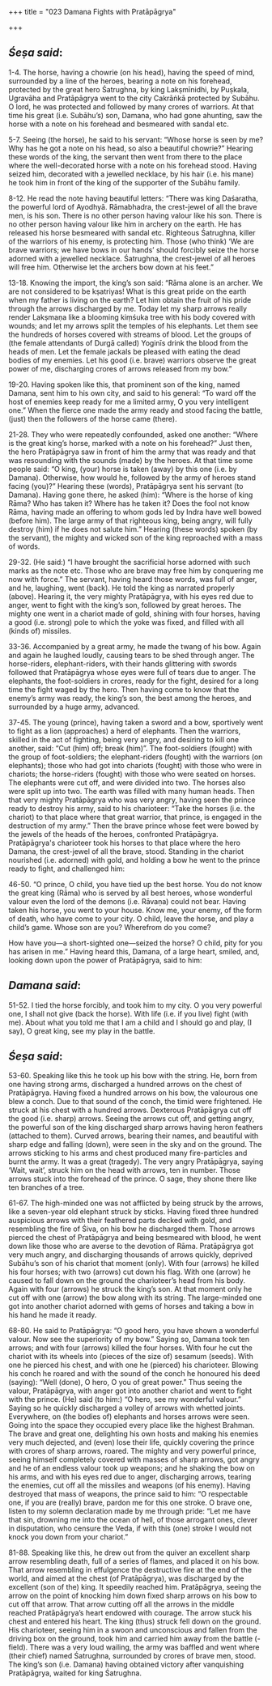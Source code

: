 +++
title = "023 Damana Fights with Pratāpāgrya"

+++
 

## *Śeṣa said*:

1-4. The horse, having a chowrie (on his head), having the speed of mind, surrounded by a line of the heroes, bearing a note on his forehead, protected by the great hero Śatrughna, by king Lakṣmīnidhi, by Puṣkala, Ugravāha and Pratāpāgrya went to the city Cakrāṅkā protected by Subāhu. O lord, he was protected and followed by many crores of warriors. At that time his great (i.e. Subāhu’s) son, Damana, who had gone ahunting, saw the horse with a note on his forehead and besmeared with sandal etc.

5-7. Seeing (the horse), he said to his servant: “Whose horse is seen by me? Why has he got a note on his head, so also a beautiful chowrie?” Hearing these words of the king, the servant then went from there to the place where the well-decorated horse with a note on his forehead stood. Having seized him, decorated with a jewelled necklace, by his hair (i.e. his mane) he took him in front of the king of the supporter of the Subāhu family.

8-12. He read the note having beautiful letters: “There was king Daśaratha, the powerful lord of Ayodhyā. Rāmabhadra, the crest-jewel of all the brave men, is his son. There is no other person having valour like his son. There is no other person having valour like him in archery on the earth. He has released his horse besmeared with sandal etc. Righteous Śatrughna, killer of the warriors of his enemy, is protecting him. Those (who think) ‘We are brave warriors; we have bows in our hands’ should forcibly seize the horse adorned with a jewelled necklace. Śatrughna, the crest-jewel of all heroes will free him. Otherwise let the archers bow down at his feet.”

13-18. Knowing the import, the king’s son said: “Rāma alone is an archer. We are not considered to be kṣatriyas! What is this great pride on the earth when my father is living on the earth? Let him obtain the fruit of his pride through the arrows discharged by me. Today let my sharp arrows really render Lakṣmaṇa like a blooming kiṃśuka tree with his body covered with wounds; and let my arrows split the temples of his elephants. Let them see the hundreds of horses covered with streams of blood. Let the groups of (the female attendants of Durgā called) Yoginīs drink the blood from the heads of men. Let the female jackals be pleased with eating the dead bodies of my enemies. Let his good (i.e. brave) warriors observe the great power of me, discharging crores of arrows released from my bow.”

19-20. Having spoken like this, that prominent son of the king, named Damana, sent him to his own city, and said to his general: “To ward off the host of enemies keep ready for me a limited army, O you very intelligent one.” When the fierce one made the army ready and stood facing the battle, (just) then the followers of the horse came (there).

21-28. They who were repeatedly confounded, asked one another: “Where is the great king’s horse, marked with a note on his forehead?” Just then, the hero Pratāpāgrya saw in front of him the army that was ready and that was resounding with the sounds (made) by the heroes. At that time some people said: “O king, (your) horse is taken (away) by this one (i.e. by Damana). Otherwise, how would he, followed by the army of heroes stand facing (you)?” Hearing these (words), Pratāpāgrya sent his servant (to Damana). Having gone there, he asked (him): “Where is the horse of king Rāma? Who has taken it? Where has he taken it? Does the fool not know Rāma, having made an offering to whom gods led by Indra have well bowed (before him). The large army of that righteous king, being angry, will fully destroy (him) if he does not salute him.” Hearing (these words) spoken (by the servant), the mighty and wicked son of the king reproached with a mass of words.

29-32. (He said:) “I have brought the sacrificial horse adorned with such marks as the note etc. Those who are brave may free him by conquering me now with force.” The servant, having heard those words, was full of anger, and he, laughing, went (back). He told the king as narrated properly (above). Hearing it, the very mighty Pratāpāgrya, with his eyes red due to anger, went to fight with the king’s son, followed by great heroes. The mighty one went in a chariot made of gold, shining with four horses, having a good (i.e. strong) pole to which the yoke was fixed, and filled with all (kinds of) missiles.

33-36. Accompanied by a great army, he made the twang of his bow. Again and again he laughed loudly, causing tears to be shed through anger. The horse-riders, elephant-riders, with their hands glittering with swords followed that Pratāpāgrya whose eyes were full of tears due to anger. The elephants, the foot-soldiers in crores, ready for the fight, desired for a long time the fight waged by the hero. Then having come to know that the enemy’s army was ready, the king’s son, the best among the heroes, and surrounded by a huge army, advanced.

37-45. The young (prince), having taken a sword and a bow, sportively went to fight as a lion (approaches) a herd of elephants. Then the warriors, skilled in the act of fighting, being very angry, and desiring to kill one another, said: “Cut (him) off; break (him)”. The foot-soldiers (fought) with the group of foot-soldiers; the elephant-riders (fought) with the warriors (on elephants); those who had got into chariots (fought) with those who were in chariots; the horse-riders (fought) with those who were seated on horses. The elephants were cut off, and were divided into two. The horses also were split up into two. The earth was filled with many human heads. Then that very mighty Pratāpāgrya who was very angry, having seen the prince ready to destroy his army, said to his charioteer: “Take the horses (i.e. the chariot) to that place where that great warrior, that prince, is engaged in the destruction of my army.” Then the brave prince whose feet were bowed by the jewels of the heads of the heroes, confronted Pratāpāgrya. Pratāpāgrya's charioteer took his horses to that place where the hero Damana, the crest-jewel of all the brave, stood. Standing in the chariot nourished (i.e. adorned) with gold, and holding a bow he went to the prince ready to fight, and challenged him:

46-50. “O prince, O child, you have tied up the best horse. You do not know the great king (Rāma) who is served by all best heroes, whose wonderful valour even the lord of the demons (i.e. Rāvaṇa) could not bear. Having taken his horse, you went to your house. Know me, your enemy, of the form of death, who have come to your city. O child, leave the horse, and play a child’s game. Whose son are you? Wherefrom do you come?

How have you—a short-sighted one—seized the horse? O child, pity for you has arisen in me.” Having heard this, Damana, of a large heart, smiled, and, looking down upon the power of Pratāpāgrya, said to him:

## *Damana said*:

51-52. I tied the horse forcibly, and took him to my city. O you very powerful one, I shall not give (back the horse). With life (i.e. if you live) fight (with me). About what you told me that I am a child and I should go and play, (I say), O great king, see my play in the battle.

## *Śeṣa said*:

53-60. Speaking like this he took up his bow with the string. He, born from one having strong arms, discharged a hundred arrows on the chest of Pratāpāgrya. Having fixed a hundred arrows on his bow, the valourous one blew a conch. Due to that sound of the conch, the timid were frightened. He struck at his chest with a hundred arrows. Dexterous Pratāpāgrya cut off the good (i.e. sharp) arrows. Seeing the arrows cut off, and getting angry, the powerful son of the king discharged sharp arrows having heron feathers (attached to them). Curved arrows, bearing their names, and beautiful with sharp edge and falling (down), were seen in the sky and on the ground. The arrows sticking to his arms and chest produced many fire-particles and burnt the army. It was a great (tragedy). The very angry Pratāpāgrya, saying ‘Wait, wait’, struck him on the head with arrows, ten in number. Those arrows stuck into the forehead of the prince. O sage, they shone there like ten branches of a tree.

61-67. The high-minded one was not afflicted by being struck by the arrows, like a seven-year old elephant struck by sticks. Having fixed three hundred auspicious arrows with their feathered parts decked with gold, and resembling the fire of Śiva, on his bow he discharged them. Those arrows pierced the chest of Pratāpāgrya and being besmeared with blood, he went down like those who are averse to the devotion of Rāma. Pratāpāgrya got very much angry, and discharging thousands of arrows quickly, deprived Subāhu’s son of his chariot that moment (only). With four (arrows) he killed his four horses; with two (arrows) cut down his flag. With one (arrow) he caused to fall down on the ground the charioteer’s head from his body. Again with four (arrows) he struck the king’s son. At that moment only he cut off with one (arrow) the bow along with its string. The large-minded one got into another chariot adorned with gems of horses and taking a bow in his hand he made it ready.

68-80. He said to Pratāpāgrya: “O good hero, you have shown a wonderful valour. Now see the superiority of my bow.” Saying so, Damana took ten arrows; and with four (arrows) killed the four horses. With four he cut the chariot with its wheels into (pieces of the size of) sesamum (seeds). With one he pierced his chest, and with one he (pierced) his charioteer. Blowing his conch he roared and with the sound of the conch he honoured his deed (saying): “Well (done), O hero, O you of great power.” Thus seeing the valour, Pratāpāgrya, with anger got into another chariot and went to fight with the prince. (He) said (to him:) “O hero, see my wonderful valour.” Saying so he quickly discharged a volley of arrows with whetted joints. Everywhere, on (the bodies of) elephants and horses arrows were seen. Going into the space they occupied every place like the highest Brahman. The brave and great one, delighting his own hosts and making his enemies very much dejected, and (even) lose their life, quickly covering the prince with crores of sharp arrows, roared. The mighty and very powerful prince, seeing himself completely covered with masses of sharp arrows, got angry and he of an endless valour took up weapons; and he shaking the bow on his arms, and with his eyes red due to anger, discharging arrows, tearing the enemies, cut off all the missiles and weapons (of his enemy). Having destroyed that mass of weapons, the prince said to him: “O respectable one, if you are (really) brave, pardon me for this one stroke. O brave one, listen to my solemn declaration made by me through pride: “Let me have that sin, drowning me into the ocean of hell, of those arrogant ones, clever in disputation, who censure the Veda, if with this (one) stroke I would not knock you down from your chariot.”

81-88. Speaking like this, he drew out from the quiver an excellent sharp arrow resembling death, full of a series of flames, and placed it on his bow. That arrow resembling in effulgence the destructive fire at the end of the world, and aimed at the chest (of Pratāpāgrya), was discharged by the excellent (son of the) king. It speedily reached him. Pratāpāgrya, seeing the arrow on the point of knocking him down fixed sharp arrows on his bow to cut off that arrow. That arrow cutting off all the arrows in the middle reached Pratāpāgrya’s heart endowed with courage. The arrow stuck his chest and entered his heart. The king (thus) struck fell down on the ground. His charioteer, seeing him in a swoon and unconscious and fallen from the driving box on the ground, took him and carried him away from the battle (-field). There was a very loud wailing, the army was baffled and went where (their chief) named Śatrughna, surrounded by crores of brave men, stood. The king’s son (i.e. Damana) having obtained victory after vanquishing Pratāpāgrya, waited for king Śatrughna.


